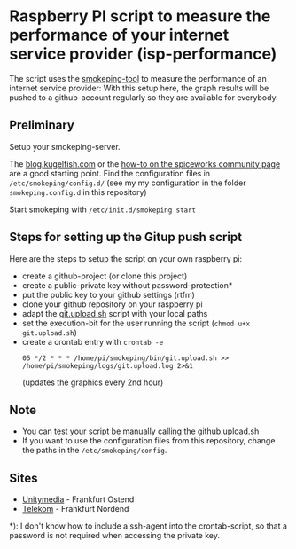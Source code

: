 # Raspberry PI script to measure the performance of your internet service provider (isp-performance)
The script uses the [smokeping-tool](https://github.com/oetiker/SmokePing) to measure the performance of an internet service provider:
With this setup here, the graph results will be pushed to a github-account regularly so they are available for everybody.

## Preliminary
Setup your smokeping-server. 

The [blog.kugelfish.com](http://blog.kugelfish.com/2013/05/raspberry-pi-internet-access-monitor.html) or the [how-to on the spiceworks community page](http://community.spiceworks.com/how_to/show/96949-raspberrypi-rpi-smokeping-setup-and-configuration) are a good starting point. 
Find the configuration files in ```/etc/smokeping/config.d/``` (see my my configuration in the folder ```smokeping.config.d``` in this repository)

Start smokeping with ```/etc/init.d/smokeping start```


## Steps for setting up the Gitup push script
Here are the steps to setup the script on your own raspberry pi:
* create a github-project (or clone this project) 
* create a public-private key without password-protection*
* put the public key to your github settings (rtfm)
* clone your github repository on your raspberry pi
* adapt the [git.upload.sh](git.upload.sh) script with your local paths
* set the execution-bit for the user running the script (`chmod u+x git.upload.sh`)
* create a crontab entry with `crontab -e`
	```
	05 */2 * * * /home/pi/smokeping/bin/git.upload.sh >> /home/pi/smokeping/logs/git.upload.log 2>&1
	```
  (updates the graphics every 2nd hour)


## Note
* You can test your script be manually calling the github.upload.sh
* If you want to use the configuration files from this repository, change the paths in the ```/etc/smokeping/config```.

## Sites
* [Unitymedia](http://oehmiche.github.io/isp-performance/) - Frankfurt Ostend
* [Telekom](http://tiggar.github.io/isp-performance/) - Frankfurt Nordend

*): I don't know how to include a ssh-agent into the crontab-script, so that a password is not required when accessing the private key.
